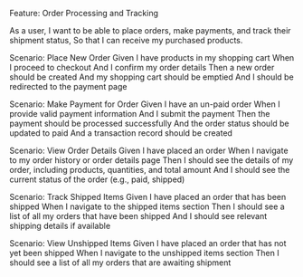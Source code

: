 Feature: Order Processing and Tracking

  As a user,
  I want to be able to place orders, make payments, and track their shipment status,
  So that I can receive my purchased products.

  Scenario: Place New Order
    Given I have products in my shopping cart
    When I proceed to checkout
    And I confirm my order details
    Then a new order should be created
    And my shopping cart should be emptied
    And I should be redirected to the payment page

  Scenario: Make Payment for Order
    Given I have an un-paid order
    When I provide valid payment information
    And I submit the payment
    Then the payment should be processed successfully
    And the order status should be updated to paid
    And a transaction record should be created

  Scenario: View Order Details
    Given I have placed an order
    When I navigate to my order history or order details page
    Then I should see the details of my order, including products, quantities, and total amount
    And I should see the current status of the order (e.g., paid, shipped)

  Scenario: Track Shipped Items
    Given I have placed an order that has been shipped
    When I navigate to the shipped items section
    Then I should see a list of all my orders that have been shipped
    And I should see relevant shipping details if available

  Scenario: View Unshipped Items
    Given I have placed an order that has not yet been shipped
    When I navigate to the unshipped items section
    Then I should see a list of all my orders that are awaiting shipment
